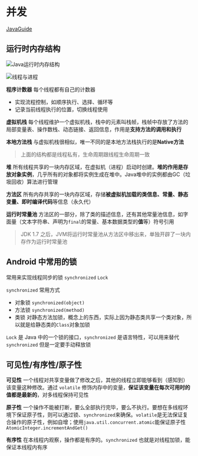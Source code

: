 # 并发

[JavaGuide](https://snailclimb.gitee.io/javaguide/#/)

## 运行时内存结构

![Java运行时内存结构](https://upload-images.jianshu.io/upload_images/2184951-26a425725ca32aff.png)

![线程与进程](https://my-blog-to-use.oss-cn-beijing.aliyuncs.com/2019-3/JVM%E8%BF%90%E8%A1%8C%E6%97%B6%E6%95%B0%E6%8D%AE%E5%8C%BA%E5%9F%9F.png)

**程序计数器** 每个线程都有自己的计数器
- 实现流程控制，如顺序执行、选择、循环等
- 记录当前线程执行的位置，切换线程使用

**虚拟机栈** 每个线程维护一个虚拟机栈，栈中的元素叫栈帧，栈帧中存放了方法的局部变量表、操作数栈、动态链接、返回信息，作用是**支持方法的调用和执行**

**本地方法栈** 与虚拟机栈很相似，唯一不同的是本地方法栈执行的是**Native方法**

> 上面的结构都是线程私有，生命周期跟线程生命周期一致

**堆** 所有线程共享的一块内存区域，在虚拟机（进程）启动时创建。**堆的作用是存放对象实例**，几乎所有的对象都将实例生成在堆中。Java堆中的实例都由GC（垃圾回收）算法进行管理

**方法区** 所有内存共享的一块内存区域，存储**被虚拟机加载的类信息、常量、静态变量、即时编译代码**等信息（永久代）

**运行时常量池** 方法区的一部分，除了类的描述信息，还有其他常量池信息，如字面量（文本字符串、声明为`final`的常量、基本数据类型的**值**等）符号引用

> JDK 1.7 之后，JVM将运行时常量池从方法区中移出来，单独开辟了一块内存作为运行时常量池

## Android 中常用的锁

常用来实现线程同步的锁 `synchronized` `Lock`

`synchronized` 常用方式 

- 对象锁 `synchronized(object)` 
- 方法锁 `synchronized(method)`
- 类锁 对静态方法加锁，概念上的东西，实际上因为静态类共享一个类对象，所以就是给静态类的`Class`对象加锁

`Lock` 是 Java 中的一个锁的接口，`synchronized` 是语言特性，可以用来替代`synchronized` 但是一定要手动释放锁



## 可见性/有序性/原子性

**可见性** 一个线程对共享变量做了修改之后，其他的线程立即能够看到（感知到）该变量这种修改。通过 `volatile` 修饰内存中的变量，**保证该变量在每次可用时的值都是最新的**，对多线程保持可见性

**原子性** 一个操作不能被打断，要么全部执行完毕，要么不执行。要想在多线程环境下保证原子性，则可以通过锁、`synchronized`来确保。`volatile`是无法保证复合操作的原子性，例如自增；使用`java.util.concurrent.atomic`能保证原子性 `AtomicInteger.incrementAndGet()`

**有序性**  在本线程内观察，操作都是有序的。`synchronized` 也就是对线程加锁，能保证本线程内有序